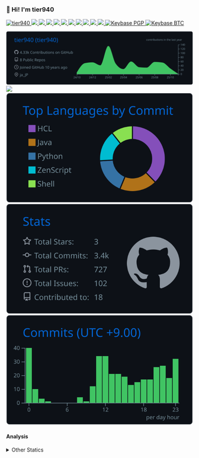 ### 👋 Hi! I'm tier940

<p align="left"> 
  <a href="https://github.com/tier940/tier940/">
    <img src="https://komarev.com/ghpvc/?username=tier940" alt="tier940" />
  </a>
  <a href="http://twitter.com/tier940">
    <img height="20" src="https://img.shields.io/twitter/follow/tier940?label=Twitter&logo=twitter&style=flat" />
  </a>
  <a href="https://github.com/tier940">
    <img height="20" src="https://img.shields.io/github/followers/tier940?label=follow&logo=github&style=flat" />
  </a>
  <a href="https://www.reddit.com/user/tier940">
    <img height="20" src="https://img.shields.io/reddit/user-karma/combined/tier940?label=Reddit&logo=reddit&style=flat" />
  </a>
  <a href="https://stackoverflow.com/users/17317833/tier940">
    <img height="20" src="https://img.shields.io/stackexchange/stackoverflow/r/17317833?label=StackOverflow&logo=stack-overflow&style=flat" />
  </a>
  <a href="https://zenn.dev/tier940">
    <img height="20" src="https://zenn.badge.nikaera.com/s/tier940/likes" />
  </a>
  <a href="https://zenn.dev/tier940">
    <img height="20" src="https://zenn.badge.nikaera.com/s/tier940/followers" />
  </a>
  <a href="https://zenn.dev/tier940">
    <img height="20" src="https://zenn.badge.nikaera.com/s/tier940/articles" />
  </a>
  <a href="http://qiita.com/tier940">
    <img height="20" src="https://qiita-badge.apiapi.app/s/tier940/posts.svg" />
  </a>
  <a href="http://qiita.com/tier940">
    <img height="20" src="https://qiita-badge.apiapi.app/s/tier940/contributions.svg" />
  </a>
  <a href="https://github.com/tier940/tier940/">
    <img height="20" src="https://github.com/tier940/tier940/actions/workflows/main.yml/badge.svg" />
  </a>
  <a href="https://keybase.io/tier940">
    <img alt="Keybase PGP" src="https://img.shields.io/keybase/pgp/tier940">
  </a>
  <a href="https://keybase.io/tier940">
    <img alt="Keybase BTC" src="https://img.shields.io/keybase/btc/tier940">
  </a>
</p>

[![](https://raw.githubusercontent.com/tier940/tier940/main/profile-summary-card-output/github_dark/0-profile-details.svg)](https://github.com/vn7n24fzkq/github-profile-summary-cards)
[![](https://raw.githubusercontent.com/tier940/tier940/main/profile-summary-card-output/github_dark/1-repos-per-language.svg)](https://github.com/vn7n24fzkq/github-profile-summary-cards) [![](https://raw.githubusercontent.com/tier940/tier940/main/profile-summary-card-output/github_dark/2-most-commit-language.svg)](https://github.com/vn7n24fzkq/github-profile-summary-cards)
[![](https://raw.githubusercontent.com/tier940/tier940/main/profile-summary-card-output/github_dark/3-stats.svg)](https://github.com/vn7n24fzkq/github-profile-summary-cards) [![](https://raw.githubusercontent.com/tier940/tier940/main/profile-summary-card-output/github_dark/4-productive-time.svg)](https://github.com/vn7n24fzkq/github-profile-summary-cards)


#### Analysis
<!-- <img height="150" src="https://github.com/tier940/tier940/blob/master/images/stat.svg" alt="Alternative Text"/> -->

<details>
  <summary>Other Statics</summary>
  <!--START_SECTION:waka-->
![Code Time](http://img.shields.io/badge/Code%20Time-2%2C997%20hrs%2023%20mins-blue)

**🐱 My GitHub Data** 

> 📦 21.4 kB Used in GitHub's Storage 
 > 
> 💼 Opted to Hire
 > 
> 📜 10 Public Repositories 
 > 
> 🔑 1 Private Repositories 
 > 
**I'm an Early 🐤** 

```text
🌞 Morning                1696 commits        ████░░░░░░░░░░░░░░░░░░░░░   15.62 % 
🌆 Daytime                3951 commits        █████████░░░░░░░░░░░░░░░░   36.38 % 
🌃 Evening                4036 commits        █████████░░░░░░░░░░░░░░░░   37.16 % 
🌙 Night                  1177 commits        ███░░░░░░░░░░░░░░░░░░░░░░   10.84 % 
```
📅 **I'm Most Productive on Saturday** 

```text
Monday                   1072 commits        ██░░░░░░░░░░░░░░░░░░░░░░░   09.87 % 
Tuesday                  1907 commits        ████░░░░░░░░░░░░░░░░░░░░░   17.56 % 
Wednesday                1223 commits        ███░░░░░░░░░░░░░░░░░░░░░░   11.26 % 
Thursday                 1242 commits        ███░░░░░░░░░░░░░░░░░░░░░░   11.44 % 
Friday                   1384 commits        ███░░░░░░░░░░░░░░░░░░░░░░   12.74 % 
Saturday                 2102 commits        █████░░░░░░░░░░░░░░░░░░░░   19.36 % 
Sunday                   1930 commits        ████░░░░░░░░░░░░░░░░░░░░░   17.77 % 
```


📊 **This Week I Spent My Time On** 

```text
🕑︎ Time Zone: Asia/Tokyo

💬 Programming Languages: 
Java                     9 hrs 22 mins       ██████████░░░░░░░░░░░░░░░   38.66 % 
PHP                      8 hrs               ████████░░░░░░░░░░░░░░░░░   33.06 % 
JSON                     1 hr 24 mins        █░░░░░░░░░░░░░░░░░░░░░░░░   05.84 % 
Groovy                   1 hr 7 mins         █░░░░░░░░░░░░░░░░░░░░░░░░   04.63 % 
Markdown                 1 hr 5 mins         █░░░░░░░░░░░░░░░░░░░░░░░░   04.52 % 

🔥 Editors: 
IntelliJ                 12 hrs 47 mins      █████████████░░░░░░░░░░░░   52.80 % 
VS Code                  11 hrs 26 mins      ████████████░░░░░░░░░░░░░   47.20 % 

💻 Operating System: 
Windows                  14 hrs 52 mins      ███████████████░░░░░░░░░░   61.39 % 
Linux                    9 hrs 21 mins       ██████████░░░░░░░░░░░░░░░   38.61 % 
```

**I Mostly Code in Java** 

```text
Java                     12 repos            ███████████░░░░░░░░░░░░░░   44.44 % 
ZenScript                3 repos             ███░░░░░░░░░░░░░░░░░░░░░░   11.11 % 
HTML                     2 repos             ██░░░░░░░░░░░░░░░░░░░░░░░   07.41 % 
HCL                      2 repos             ██░░░░░░░░░░░░░░░░░░░░░░░   07.41 % 
Dockerfile               1 repo              █░░░░░░░░░░░░░░░░░░░░░░░░   03.70 % 
```



**Timeline**

![Lines of Code chart](https://raw.githubusercontent.com/tier940/tier940/main/assets/bar_graph.png)


 Last Updated on 25/12/2023 00:12:26 UTC
<!--END_SECTION:waka-->
</details>
